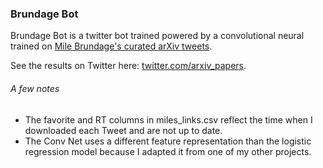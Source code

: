 ### Brundage Bot

Brundage Bot is a twitter bot trained powered by a convolutional neural trained on [Mile Brundage's curated arXiv tweets](https://twitter.com/Miles_Brundage).
 


See the results on Twitter here: [twitter.com/arxiv_papers](https://twitter.com/arxiv_papers).



###### A few notes

* The favorite and RT columns in miles_links.csv reflect the time when I downloaded each Tweet and are not up to date.
* The Conv Net uses a different feature representation than the logistic regression model because I adapted it from one of my other projects.